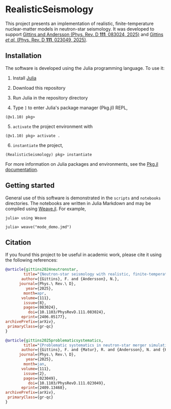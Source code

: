 # RealisticSeismology

This project presents an implementation of realistic, finite-temperature nuclear-matter models in neutron-star seismology. It was developed to support [Gittins and Andersson (Phys. Rev. D **111**, 083024, 2025)](https://doi.org/10.1103/PhysRevD.111.083024) and [Gittins _et al._ (Phys. Rev. D **111**, 023049, 2025)](https://doi.org/10.1103/PhysRevD.111.023049).

## Installation

The software is developed using the Julia programming language. To use it:

1. Install [Julia](https://julialang.org/downloads/)

2. Download this repository

3. Run Julia in the repository directory

4. Type `]` to enter Julia's package manager (Pkg.jl) REPL,

```julia-repl
(@v1.10) pkg>
```

5. `activate` the project environment with

```julia-repl
(@v1.10) pkg> activate .
```

6. `instantiate` the project,

```julia-repl
(RealisticSeismology) pkg> instantiate
```

For more information on Julia packages and environments, see the [Pkg.jl documentation](https://pkgdocs.julialang.org/v1/).

## Getting started

General use of this software is demonstrated in the `scripts` and `notebooks` directories. The notebooks are written in Julia Markdown and may be compiled using [Weave.jl](https://weavejl.mpastell.com/stable/). For example,

```julia-repl
julia> using Weave

julia> weave("mode_demo.jmd")
```

## Citation

If you found this project to be useful in academic work, please cite it using the following references:

```bibtex
@article{gittins2024neutronstar,
        title="{Neutron-star seismology with realistic, finite-temperature nuclear matter}", 
       author={{Gittins}, F. and {Andersson}, N.},
      journal={Phys.\ Rev.\ D},
         year={2025},
        month=apr,
       volume={111},
        issue={8},
        pages={083024},
          doi={10.1103/PhysRevD.111.083024},
       eprint={2406.05177},
archivePrefix={arXiv},
 primaryClass={gr-qc}
}

@article{gittins2025problematicsystematics,
        title="{Problematic systematics in neutron-star merger simulations}", 
       author={{Gittins}, F. and {Matur}, R. and {Andersson}, N. and {Hawke}, I.},
      journal={Phys.\ Rev.\ D},
         year={2025},
        month=jan,
       volume={111},
        issue={2},
        pages={023049},
          doi={10.1103/PhysRevD.111.023049},
       eprint={2409.13468},
archivePrefix={arXiv},
 primaryClass={gr-qc}
}
```
